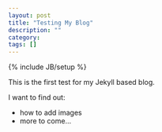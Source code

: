 ```yaml
---
layout: post
title: "Testing My Blog"
description: ""
category: 
tags: []
---
```

{% include JB/setup %}

This is the first test for my Jekyll based blog.

I want to find out:
+ how to add images
+ more to come...